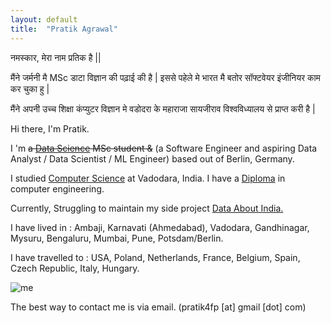 ```yaml
---
layout: default
title:  "Pratik Agrawal"
---
```


नमस्कार, मेरा नाम प्रतिक है || 

मैंने जर्मनी मै MSc डाटा विज्ञान की पढ़ाई की है \| इससे पहेले मे भारत मै बतोर सॉफ्टवेयर इंजीनियर काम कर चुका हु \|

मैंने अपनी उच्च शिक्षा कंप्युटर विज्ञान मे वडोदरा के महाराजा सायजीराव विश्वविध्यालय से प्राप्त करी है \|


Hi there, I'm Pratik.
  
I 'm ~~a [Data Science](https://www.uni-potsdam.de/en/university-of-potsdam) MSc student &~~ (a Software Engineer and aspiring Data Analyst / Data Scientist / ML Engineer) based out of Berlin, Germany. 

I studied [Computer Science](http://www.msubaroda.ac.in) at Vadodara, India. I have a [Diploma](http://www.nirmauni.ac.in) in computer engineering.

Currently, Struggling to maintain my side project [Data About India.](http://dataaboutindia.wordpress.com/)

I have lived in : Ambaji, Karnavati (Ahmedabad), Vadodara, Gandhinagar, Mysuru, Bengaluru, Mumbai, Pune, Potsdam/Berlin.

I have travelled to : USA, Poland, Netherlands, France, Belgium, Spain, Czech Republic, Italy, Hungary.


![me](images/pa_2022.png)



The best way to contact me is via email. (pratik4fp [at] gmail [dot] com) 




